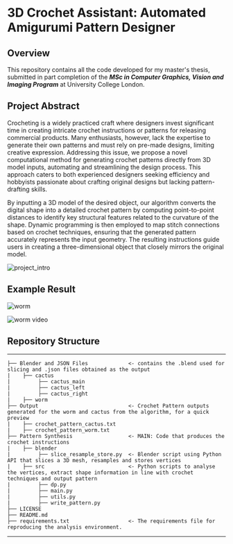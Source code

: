# 3D Crochet Assistant: Automated Amigurumi Pattern Designer


## Overview

This repository contains all the code developed for my master's thesis, submitted in part completion of the _**MSc in Computer Graphics, Vision and Imaging Program**_ at University College London.


## Project Abstract
Crocheting is a widely practiced craft where designers invest significant time in creating intricate crochet instructions or patterns for releasing commercial products. Many enthusiasts, however, lack the expertise to generate their own patterns and must rely on pre-made designs, limiting creative expression. Addressing this issue, we propose a novel computational method for generating crochet patterns directly from 3D model inputs, automating and streamlining the design process. This approach caters to both experienced designers seeking efficiency and hobbyists passionate about crafting original designs but lacking pattern-drafting skills.

By inputting a 3D model of the desired object, our algorithm converts the digital shape into a detailed crochet pattern by computing point-to-point distances to identify key structural features related to the curvature of the shape. Dynamic programming is then employed to map stitch connections based on crochet techniques, ensuring that the generated pattern accurately represents the input geometry. The resulting instructions guide users in creating a three-dimensional object that closely mirrors the original model.


![project_intro](https://github.com/user-attachments/assets/ebd8ced2-4848-49e7-ba25-b256ef2c8607)

## Example Result
![worm](https://github.com/user-attachments/assets/b681f199-0911-4ba5-ad9b-db79589cc28e)


![worm video](https://github.com/user-attachments/assets/26f9be75-b53f-4d7d-a519-919edf43daa4)



## Repository Structure
------------
                        
    ├── Blender and JSON Files             <- contains the .blend used for slicing and .json files obtained as the output
    |    ├── cactus              
    |         ├── cactus_main                
    |         ├── cactus_left
    |         ├── cactus_right
    |    ├── worm             
    ├── Output                             <- Crochet Pattern outputs generated for the worm and cactus from the algorithm, for a quick preview
    |    ├── crochet_pattern_cactus.txt                         
    |    ├── crochet_pattern_worm.txt                           
    ├── Pattern Synthesis                  <- MAIN: Code that produces the crochet instructions
    |    ├── blender                           
    |         ├── slice_resample_store.py  <- Blender script using Python API that slices a 3D mesh, resamples and stores vertices
    |    ├── src                           <- Python scripts to analyse the vertices, extract shape information in line with crochet techniques and output pattern
    |         ├── dp.py
    |         ├── main.py
    |         ├── utils.py
    |         ├── write_pattern.py
    ├── LICENSE                            
    ├── README.md   
    ├── requirements.txt                   <- The requirements file for reproducing the analysis environment.
--------
